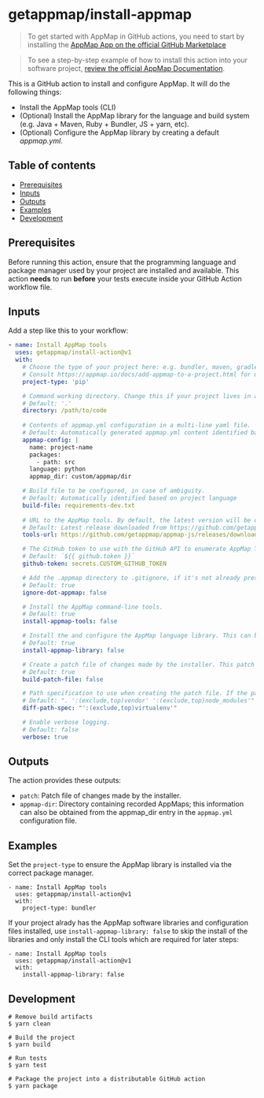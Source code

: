 # getappmap/install-appmap <!-- omit in toc -->

> To get started with AppMap in GitHub actions, you need to start by installing the [AppMap App on the official GitHub Marketplace](https://github.com/marketplace/get-appmap)

> To see a step-by-step example of how to install this action into your software project, [review the official AppMap Documentation](http://appmap.io/docs/analysis/in-github-actions).

This is a GitHub action to install and configure AppMap. It will do the following things:

- Install the AppMap tools (CLI)
- (Optional) Install the AppMap library for the language and build system (e.g. Java + Maven, Ruby + Bundler,
  JS + yarn, etc).
- (Optional) Configure the AppMap library by creating a default _appmap.yml_.

## Table of contents <!-- omit in toc -->

- [Prerequisites](#prerequisites)
- [Inputs](#inputs)
- [Outputs](#outputs)
- [Examples](#examples)
- [Development](#development)

## Prerequisites

Before running this action, ensure that the programming language and package manager used by your
project are installed and available.  This action **needs** to run **before** your tests execute inside your GitHub Action workflow file. 

## Inputs

Add a step like this to your workflow:

```yaml
- name: Install AppMap tools
  uses: getappmap/install-action@v1
  with:
    # Choose the type of your project here: e.g. bundler, maven, gradle, pip, pipenv, poetry, yarn, npm, etc.
    # Consult https://appmap.io/docs/add-appmap-to-a-project.html for more information.
    project-type: 'pip'

    # Command working directory. Change this if your project lives in a subdirectory or for monorepo / multi-project support
    # Default: '.'
    directory: /path/to/code
    
    # Contents of appmap.yml configuration in a multi-line yaml file. 
    # Default: Automatically generated appmap.yml content identified based on project type (aka build framework)
    appmap-config: |
      name: project-name
      packages:
        - path: src
      language: python
      appmap_dir: custom/appmap/dir

    # Build file to be configured, in case of ambiguity.
    # Default: Automatically identified based on project language
    build-file: requirements-dev.txt
    
    # URL to the AppMap tools. By default, the latest version will be downloaded and installed.
    # Default: Latest release downloaded from https://github.com/getappmap/appmap-js/releases/
    tools-url: https://github.com/getappmap/appmap-js/releases/download/%40appland%2Fappmap-v3.104.0/appmap-linux-x64

    # The GitHub token to use with the GitHub API to enumerate AppMap Tools releases.
    # Default: `${{ github.token }}`
    github-token: secrets.CUSTOM_GITHUB_TOKEN

    # Add the .appmap directory to .gitignore, if it's not already present.
    # Default: true
    ignore-dot-appmap: false

    # Install the AppMap command-line tools.
    # Default: true
    install-appmap-tools: false

    # Install the and configure the AppMap language library. This can be set to false if your project already has AppMap libraries included in your project build dependency file.
    # Default: true
    install-appmap-library: false

    # Create a patch file of changes made by the installer. This patch file will be stored as a build artifact and made available for download.
    # Default: true
    build-patch-file: false

    # Path specification to use when creating the patch file. If the patch file includes files that you don't want to commit, you can use this option to exclude them.
    # Default: ". ':(exclude,top)vendor' ':(exclude,top)node_modules'"
    diff-path-spec: "':(exclude,top)virtualenv'"

    # Enable verbose logging.
    # Default: false
    verbose: true
```

## Outputs

The action provides these outputs:

- `patch`: Patch file of changes made by the installer.
- `appmap-dir`: Directory containing recorded AppMaps; this information can also be obtained from the appmap_dir entry in the `appmap.yml` configuration file.

## Examples

Set the `project-type` to ensure the AppMap library is installed via the correct package manager.

```
- name: Install AppMap tools
  uses: getappmap/install-action@v1
  with:
    project-type: bundler
```

If your project alrady has the AppMap software libraries and configuration files installed, use `install-appmap-library: false` to skip the install of the libraries and only install the CLI tools which are required for later steps:

```
- name: Install AppMap tools
  uses: getappmap/install-action@v1
  with:
    install-appmap-library: false
```

## Development

```
# Remove build artifacts
$ yarn clean

# Build the project
$ yarn build

# Run tests
$ yarn test

# Package the project into a distributable GitHub action
$ yarn package
```
